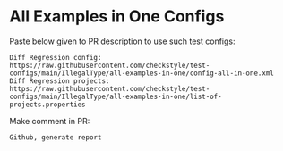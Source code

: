 # All Examples in One Configs
Paste below given to PR description to use such test configs:
```
Diff Regression config: https://raw.githubusercontent.com/checkstyle/test-configs/main/IllegalType/all-examples-in-one/config-all-in-one.xml
Diff Regression projects: https://raw.githubusercontent.com/checkstyle/test-configs/main/IllegalType/all-examples-in-one/list-of-projects.properties
```
Make comment in PR:
```
Github, generate report
```
